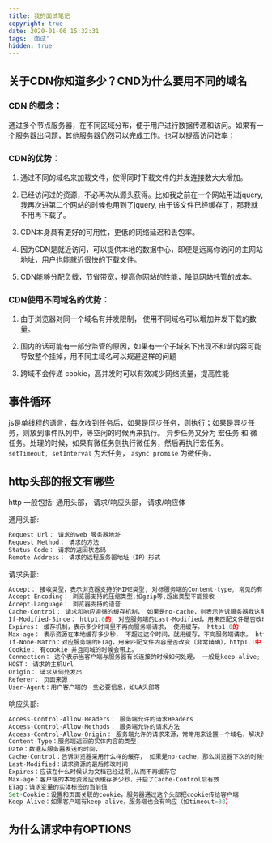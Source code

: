 ```yaml
---
title: 我的面试笔记
copyright: true
date: 2020-01-06 15:32:31
tags: '面试'
hidden: true
---
```

## 关于CDN你知道多少？CND为什么要用不同的域名

### CDN 的概念：

通过多个节点服务器，在不同区域分布，便于用户进行数据传递和访问。如果有一个服务器出问题，其他服务器仍然可以完成工作。也可以提高访问效率；

### CDN的优势：

1. 通过不同的域名来加载文件，使得同时下载文件的并发连接数大大增加。

2. 已经访问过的资源，不必再次从源头获得。比如我之前在一个网站用过jquery, 我再次进第二个网站的时候也用到了jquery, 由于该文件已经缓存了，那我就不用再下载了。

3. CDN本身具有更好的可用性，更低的网络延迟和丢包率。

4. 因为CDN是就近访问，可以提供本地的数据中心，即便是远离你访问的主网站地址，用户也能就近很快的下载文件。

5. CDN能够分配负载，节省带宽，提高你网站的性能，降低网站托管的成本。  

### CDN使用不同域名的优势：

1. 由于浏览器对同一个域名有并发限制， 使用不同域名可以增加并发下载的数量。

2. 国内的话可能有一部分监管的原因，如果有一个子域名下出现不和谐内容可能导致整个挂掉，用不同主域名可以规避这样的问题

3. 跨域不会传递 cookie，高并发时可以有效减少网络流量，提高性能

## 事件循环

js是单线程的语言，每次收到任务后，如果是同步任务，则执行；如果是异步任务，则放到事件队列中，等空闲的时候再来执行。
异步任务又分为 宏任务 和 微任务。处理的时候，如果有微任务则执行微任务，然后再执行宏任务。
`setTimeout, setInterval` 为宏任务， `async promise` 为微任务。

## http头部的报文有哪些

http 一般包括: 通用头部， 请求/响应头部， 请求/响应体

通用头部:

```javascript
Request Url： 请求的web 服务器地址
Request Method： 请求的方法
Status Code： 请求的返回状态码
Remote Address： 请求的远程服务器地址（IP）形式

```

请求头部:

```javascript
Accept： 接收类型，表示浏览器支持的MIME类型, 对标服务端的Content-type, 常见的有 application/json, text/plain
Accept-Encoding： 浏览器支持的压缩类型,如gzip等,超出类型不能接收
Accept-Language： 浏览器支持的语音
Cache-Control： 请求和响应遵循的缓存机制， 如果是no-cache，则表示告诉服务器我这里不想缓存
If-Modified-Since： http1.0的, 对应服务端的Last-Modified，用来匹配文件是否改动，精确到秒级别
Expires： 缓存机制，表示多少时间里不再向服务端请求， 使用缓存。 http1.0的
Max-age： 表示资源在本地缓存多少秒， 不超过这个时间，就用缓存，不向服务端请求。 http1.1的
If-None-Match：对应服务端的ETag，用来匹配文件内容是否改变（非常精确），http1.1中
Cookie： 有cookie 并且同域的时候会带上。
Connection： 这个表示当客户端与服务器有长连接的时候如何处理， 一般是keep-alive;
HOST： 请求的主机Url
Origin： 请求从何处发出
Referer： 页面来源
User-Agent：用户客户端的一些必要信息，如UA头部等
```

响应头部:

```javascript
Access-Control-Allow-Headers： 服务端允许的请求Headers
Access-Control-Allow-Methods： 服务端允许的请求方法
Access-Control-Allow-Origin： 服务端允许的请求来源，常常用来设置一个域名，解决跨域问题
Content-Type：服务端返回的实体内容的类型,
Date：数据从服务器发送的时间，
Cache-Control：告诉浏览器采用什么样的缓存， 如果是no-cache，那么浏览器下次的时候会再次请求服务端，如果是max-age=20000。 那就是告诉浏览器，20000秒内不要来请求，用缓存。
Last-Modified：请求资源的最后修改时间
Expires：应该在什么时候认为文档已经过期,从而不再缓存它
Max-age：客户端的本地资源应该缓存多少秒，开启了Cache-Control后有效
ETag：请求变量的实体标签的当前值
Set-Cookie：设置和页面关联的cookie，服务器通过这个头部把cookie传给客户端
Keep-Alive：如果客户端有keep-alive，服务端也会有响应（如timeout=38）
```

## 为什么请求中有OPTIONS